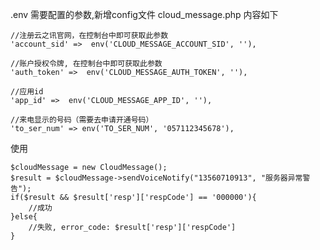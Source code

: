 
.env 需要配置的参数,新增config文件 cloud_message.php 内容如下
 
    //注册云之讯官网，在控制台中即可获取此参数
    'account_sid' =>  env('CLOUD_MESSAGE_ACCOUNT_SID', ''),
    
    //账户授权令牌, 在控制台中即可获取此参数
    'auth_token' =>  env('CLOUD_MESSAGE_AUTH_TOKEN', ''),
    
    //应用id
    'app_id' =>  env('CLOUD_MESSAGE_APP_ID', ''),
    
    //来电显示的号码（需要去申请开通号码）
    'to_ser_num' => env('TO_SER_NUM', '057112345678'),
    
    
使用
   
    $cloudMessage = new CloudMessage();
    $result = $cloudMessage->sendVoiceNotify("13560710913", "服务器异常警告");
    if($result && $result['resp']['respCode'] == '000000'){
        //成功
    }else{
        //失败, error_code: $result['resp']['respCode']
    }